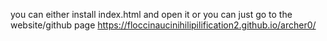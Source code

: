 you can either install index.html and open it or you can just go to the website/github page https://floccinaucinihilipilification2.github.io/archer0/

